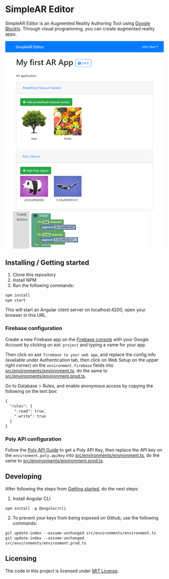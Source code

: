 # SimpleAR Editor

SimpleAR Editor is an Augmented Reality Authoring Tool using [Google Blockly](https://developers.google.com/blockly/). Through visual programming, you can create augmented reality apps.

![Screenshot of SimpleAR Editor](screenshot.png)

## Installing / Getting started

1. Clone this repository
2. Install NPM
3. Run the following commands:

```shell
npm install
npm start
```

This will start an Angular client server on localhost:4200, open your browser in this URL.

### Firebase configuration

Create a new Firebase app on the [Firebase console](https://console.firebase.google.com/) with your Google Account by clicking on ``Add project`` and typing a name for your app.

Then click on ``Add Firebase to your web app``, and replace the config info (available under Authentication tab, then click on Web Setup on the upper right corner) on the ``environment.firebase`` fields into [src/environments/environment.ts](src/environments/environment.ts), do the same to [src/environments/environment.prod.ts](src/environments/environment.prod.ts).

Go to Database > Rules, and enable anonymous access by copying the following on the text box:

```
{
  "rules": {
    ".read": true,
    ".write": true
  }
}
```

### Poly API configuration

Follow the [Poly API Guide](https://developers.google.com/poly/develop/api) to get a Poly API Key, then replace the API key on the ``environment.poly.apiKey`` into [src/environments/environment.ts](src/environments/environment.ts), do the same to [src/environments/environment.prod.ts](src/environments/environment.prod.ts).

## Developing

After following the steps from [Getting started](#installing--getting-started), do the next steps:

1. Install Angular CLI

```shell
npm install -g @angular/cli
```

2. To prevent your keys from being exposed on Github, use the following commands:

```shell
git update-index --assume-unchanged src/environments/environment.ts
git update-index --assume-unchanged src/environments/environment.prod.ts
```

## Licensing

The code in this project is licensed under [MIT License](LICENSE.md).
